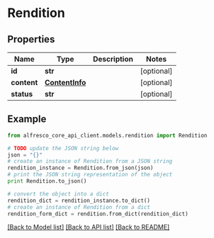 # Rendition


## Properties
Name | Type | Description | Notes
------------ | ------------- | ------------- | -------------
**id** | **str** |  | [optional] 
**content** | [**ContentInfo**](ContentInfo.md) |  | [optional] 
**status** | **str** |  | [optional] 

## Example

```python
from alfresco_core_api_client.models.rendition import Rendition

# TODO update the JSON string below
json = "{}"
# create an instance of Rendition from a JSON string
rendition_instance = Rendition.from_json(json)
# print the JSON string representation of the object
print Rendition.to_json()

# convert the object into a dict
rendition_dict = rendition_instance.to_dict()
# create an instance of Rendition from a dict
rendition_form_dict = rendition.from_dict(rendition_dict)
```
[[Back to Model list]](../README.md#documentation-for-models) [[Back to API list]](../README.md#documentation-for-api-endpoints) [[Back to README]](../README.md)


